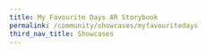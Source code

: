```yaml
---
title: My Favourite Days AR Storybook
permalink: /community/showcases/myfavouritedays
third_nav_title: Showcases
---
```

